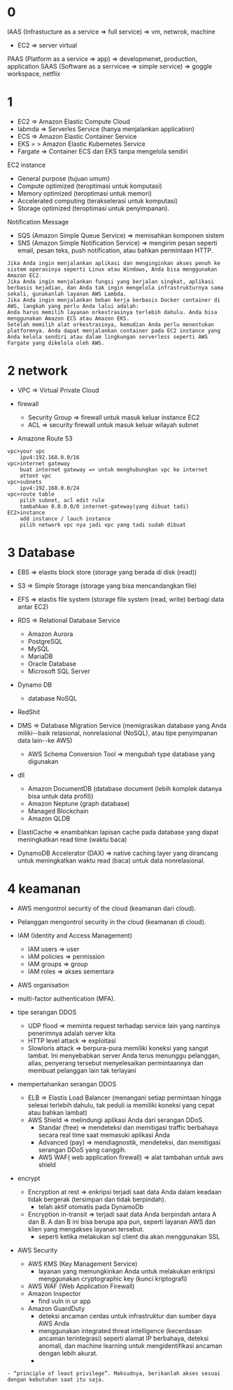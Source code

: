 # 0
IAAS (Infrastucture as a service => full service) => vm, netwrok, machine
- EC2 => server virtual


PAAS (Platform as a service => app) => developmenet, production, application
SAAS (Software as a serrvicee => simple service) => goggle workspace, netflix

# 1
- EC2 => Amazon Elastic Compute Cloud
- labmda => Serverles Service (hanya menjalankan application)
- ECS => Amazon Elastic Container Service
- EKS = > Amazon Elastic Kubernetes Service
- Fargate => Container ECS dan EKS tanpa mengelola sendiri

EC2 instance
- General purpose (tujuan umum)
- Compute optimized (teroptimasi untuk komputasi)
- Memory optimized (teroptimasi untuk memori)
- Accelerated computing (terakselerasi untuk komputasi)
- Storage optimized (teroptimasi untuk penyimpanan).

Notification Message
- SQS (Amazon Simple Queue Service) => memisahkan komponen sistem
- SNS (Amazon Simple Notification Service) => mengirim pesan seperti email, pesan teks, push notification, atau bahkan permintaan HTTP.

```
Jika Anda ingin menjalankan aplikasi dan menginginkan akses penuh ke sistem operasinya seperti Linux atau Windows, Anda bisa menggunakan Amazon EC2.
Jika Anda ingin menjalankan fungsi yang berjalan singkat, aplikasi berbasis kejadian, dan Anda tak ingin mengelola infrastrukturnya sama sekali, gunakanlah layanan AWS Lambda.
Jika Anda ingin menjalankan beban kerja berbasis Docker container di AWS, langkah yang perlu Anda lalui adalah:
Anda harus memilih layanan orkestrasinya terlebih dahulu. Anda bisa menggunakan Amazon ECS atau Amazon EKS.
Setelah memilih alat orkestrasinya, kemudian Anda perlu menentukan platformnya. Anda dapat menjalankan container pada EC2 instance yang Anda kelola sendiri atau dalam lingkungan serverless seperti AWS Fargate yang dikelola oleh AWS.
```

# 2 network
- VPC => Virtual Private Cloud

- firewall
    - Security Group => firewall untuk masuk keluar instance EC2
    - ACL => security firewall untuk masuk keluar wilayah subnet

- Amazone Route 53

```
vpc>your vpc
    ipv4:192.168.0.0/16
vpc>internet gateway
    buat internet gateway => untuk menghubungkan vpc ke internet
    attent vpc
vpc>subnets
    ipv4:192.168.0.0/24
vpc>route table
    pilih subnet, acl edit rule
    tambahkan 0.0.0.0/0 internet-gateway(yang dibuat tadi)
EC2>instance
    add instance / lauch instance
    pilih network vpc nya jadi vpc yang tadi sudah dibuat
```

# 3 Database
- EBS => elastis block store (storage yang berada di disk (read))
- S3 => Simple Storage (storage yang bisa mencandangkan file)
- EFS => elastis file system (storage file system (read, write) berbagi data antar EC2)
- RDS =>  Relational Database Service
    - Amazon Aurora
    - PostgreSQL
    - MySQL
    - MariaDB
    - Oracle Database
    - Microsoft SQL Server
- Dynamo DB
    - database NoSQL
- RedShit
- DMS => Database Migration Service (memigrasikan database yang Anda miliki--baik relasional, nonrelasional (NoSQL), atau tipe penyimpanan data lain--ke AWS)
    - AWS Schema Conversion Tool => mengubah type database yang digunakan
- dll
    - Amazon DocumentDB (database document (lebih komplek datanya bisa untuk data profil))
    - Amazon Neptune (graph database)
    - Managed Blockchain
    - Amazon QLDB

- ElastiCache => enambahkan lapisan cache pada database yang dapat meningkatkan read time (waktu baca)
- DynamoDB Accelerator (DAX) => native caching layer yang dirancang untuk meningkatkan waktu read (baca) untuk data nonrelasional.

# 4 keamanan
- AWS mengontrol security of the cloud (keamanan dari cloud).
- Pelanggan mengontrol security in the cloud (keamanan di cloud).

- IAM (Identity and Access Management)
    - IAM users => user
    - IAM policies => permission
    - IAM groups => group
    - IAM roles => akses sementara
- AWS organisation
- multi-factor authentication (MFA).

- tipe serangan DDOS
    - UDP flood => meminta request terhadap service lain yang nantinya penerimnya adalah server kita
    - HTTP level attack => exploitasi
    - Slowloris attack => berpura-pura memiliki koneksi yang sangat lambat. Ini menyebabkan server Anda terus menunggu pelanggan, alias, penyerang tersebut menyelesaikan permintaannya dan membuat pelanggan lain tak terlayani

- mempertahankan serangan DDOS
    - ELB => Elastis Load Balancer (menangani setiap permintaan hingga selesai terlebih dahulu, tak peduli ia memiliki koneksi yang cepat atau bahkan lambat)
    - AWS Shield => melindungi aplikasi Anda dari serangan DDoS.
        - Standar (free) => mendeteksi dan memitigasi traffic berbahaya secara real time saat memasuki aplikasi Anda
        - Advanced (pay) => mendiagnostik, mendeteksi, dan memitigasi serangan DDoS yang canggih. 
        - AWS WAF( web application firewall) => alat tambahan untuk aws shield 

- encrypt
    - Encryption at rest =>  enkripsi terjadi saat data Anda dalam keadaan tidak bergerak (tersimpan dan tidak berpindah).
        - telah aktif otomatis pada DynamoDb
    - Encryption in-transit =>  terjadi saat data Anda berpindah antara A dan B. A dan B ini bisa berupa apa pun, seperti layanan AWS dan klien yang mengakses layanan tersebut.
        - seperti ketika melakukan sql client dia akan menggunakan SSL

- AWS Security
    - AWS KMS (Key Management Service)
        - layanan yang memungkinkan Anda untuk melakukan enkripsi menggunakan cryptographic key (kunci kriptografi)
    - AWS WAF (Web Application Firewall)
    - Amazon Inspector
        - find vuln in ur app
    - Amazon GuardDuty
        - deteksi ancaman cerdas untuk infrastruktur dan sumber daya AWS Anda
        - menggunakan integrated threat intelligence (kecerdasan ancaman terintegrasi) seperti alamat IP berbahaya, deteksi anomali, dan machine learning untuk mengidentifikasi ancaman dengan lebih akurat.
        - 

```
- “principle of least privilege”. Maksudnya, berikanlah akses sesuai dengan kebutuhan saat itu saja.
```